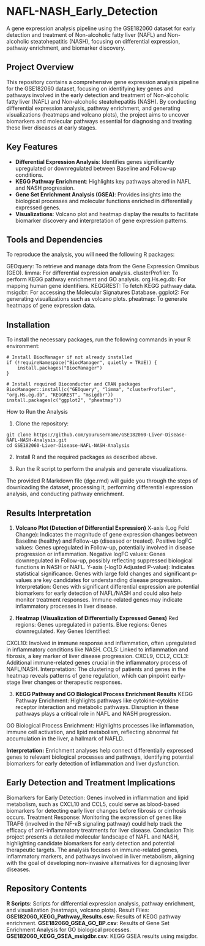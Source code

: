 # NAFL-NASH_Early_Detection
A gene expression analysis pipeline using the GSE182060 dataset for early detection and treatment of Non-alcoholic fatty liver (NAFL) and Non-alcoholic steatohepatitis (NASH), focusing on differential expression, pathway enrichment, and biomarker discovery.

## Project Overview
This repository contains a comprehensive gene expression analysis pipeline for the GSE182060 dataset, focusing on identifying key genes and pathways involved in the early detection and treatment of Non-alcoholic fatty liver (NAFL) and Non-alcoholic steatohepatitis (NASH). By conducting differential expression analysis, pathway enrichment, and generating visualizations (heatmaps and volcano plots), the project aims to uncover biomarkers and molecular pathways essential for diagnosing and treating these liver diseases at early stages.

## Key Features
- **Differential Expression Analysis**: Identifies genes significantly upregulated or downregulated between Baseline and Follow-up conditions.
- **KEGG Pathway Enrichment**: Highlights key pathways altered in NAFL and NASH progression.
- **Gene Set Enrichment Analysis (GSEA)**: Provides insights into the biological processes and molecular functions enriched in differentially expressed genes.
- **Visualizations**: Volcano plot and heatmap display the results to facilitate biomarker discovery and interpretation of gene expression patterns.

## Tools and Dependencies
To reproduce the analysis, you will need the following R packages:

GEOquery: To retrieve and manage data from the Gene Expression Omnibus (GEO).
limma: For differential expression analysis.
clusterProfiler: To perform KEGG pathway enrichment and GO analysis.
org.Hs.eg.db: For mapping human gene identifiers.
KEGGREST: To fetch KEGG pathway data.
msigdbr: For accessing the Molecular Signatures Database.
ggplot2: For generating visualizations such as volcano plots.
pheatmap: To generate heatmaps of gene expression data.

## Installation
To install the necessary packages, run the following commands in your R environment:
```
# Install BiocManager if not already installed
if (!requireNamespace("BiocManager", quietly = TRUE)) {
    install.packages("BiocManager")
}

# Install required Bioconductor and CRAN packages
BiocManager::install(c("GEOquery", "limma", "clusterProfiler", "org.Hs.eg.db", "KEGGREST", "msigdbr"))
install.packages(c("ggplot2", "pheatmap"))
```

How to Run the Analysis
1. Clone the repository:
```
git clone https://github.com/yourusername/GSE182060-Liver-Disease-NAFL-NASH-Analysis.git
cd GSE182060-Liver-Disease-NAFL-NASH-Analysis
```
2. Install R and the required packages as described above.

3. Run the R script to perform the analysis and generate visualizations.

The provided R Markdown file (dge.rmd) will guide you through the steps of downloading the dataset, processing it, performing differential expression analysis, and conducting pathway enrichment.

## Results Interpretation
1. **Volcano Plot (Detection of Differential Expression)**
X-axis (Log Fold Change): Indicates the magnitude of gene expression changes between Baseline (healthy) and Follow-up (diseased or treated).
Positive logFC values: Genes upregulated in Follow-up, potentially involved in disease progression or inflammation.
Negative logFC values: Genes downregulated in Follow-up, possibly reflecting suppressed biological functions in NASH or NAFL.
Y-axis (-log10 Adjusted P-value): Indicates statistical significance.
Genes with large fold changes and significant p-values are key candidates for understanding disease progression.
Interpretation: Genes with significant differential expression are potential biomarkers for early detection of NAFL/NASH and could also help monitor treatment responses. Immune-related genes may indicate inflammatory processes in liver disease.

2. **Heatmap (Visualization of Differentially Expressed Genes)**
Red regions: Genes upregulated in patients.
Blue regions: Genes downregulated.
Key Genes Identified:

CXCL10: Involved in immune response and inflammation, often upregulated in inflammatory conditions like NASH.
CCL5: Linked to inflammation and fibrosis, a key marker of liver disease progression.
CXCL9, CCL2, CCL3: Additional immune-related genes crucial in the inflammatory process of NAFL/NASH.
Interpretation: The clustering of patients and genes in the heatmap reveals patterns of gene regulation, which can pinpoint early-stage liver changes or therapeutic responses.

3. **KEGG Pathway and GO Biological Process Enrichment Results**
KEGG Pathway Enrichment: Highlights pathways like cytokine-cytokine receptor interaction and metabolic pathways. Disruption in these pathways plays a critical role in NAFL and NASH progression.

GO Biological Process Enrichment: Highlights processes like inflammation, immune cell activation, and lipid metabolism, reflecting abnormal fat accumulation in the liver, a hallmark of NAFLD.

**Interpretation:** Enrichment analyses help connect differentially expressed genes to relevant biological processes and pathways, identifying potential biomarkers for early detection of inflammation and liver dysfunction.

## Early Detection and Treatment Implications
Biomarkers for Early Detection: Genes involved in inflammation and lipid metabolism, such as CXCL10 and CCL5, could serve as blood-based biomarkers for detecting early liver changes before fibrosis or cirrhosis occurs.
Treatment Response: Monitoring the expression of genes like TRAF6 (involved in the NF-κB signaling pathway) could help track the efficacy of anti-inflammatory treatments for liver disease.
Conclusion
This project presents a detailed molecular landscape of NAFL and NASH, highlighting candidate biomarkers for early detection and potential therapeutic targets. The analysis focuses on immune-related genes, inflammatory markers, and pathways involved in liver metabolism, aligning with the goal of developing non-invasive alternatives for diagnosing liver diseases.

## Repository Contents
**R Scripts**: Scripts for differential expression analysis, pathway enrichment, and visualization (heatmaps, volcano plots).
Result Files:
**GSE182060_KEGG_Pathway_Results.csv:** Results of KEGG pathway enrichment.
**GSE182060_GSEA_GO_BP.csv**: Results of Gene Set Enrichment Analysis for GO biological processes.
**GSE182060_KEGG_GSEA_msigdbr.csv**: KEGG GSEA results using msigdbr.
